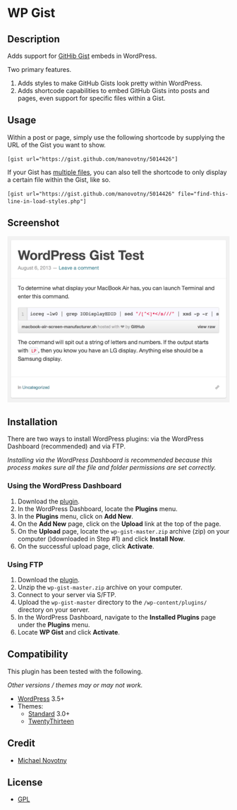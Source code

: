 # WP Gist

## Description

Adds support for [GitHib Gist](https://gist.github.com/) embeds in WordPress.

Two primary features.

1. Adds styles to make GitHub Gists look pretty within WordPress.
2. Adds shortcode capabilities to embed GitHub Gists into posts and pages, even support for specific files within a Gist.

## Usage

Within a post or page, simply use the following shortcode by supplying the URL of the Gist you want to show.

`[gist url="https://gist.github.com/manovotny/5014426"]`

If your Gist has [multiple files](https://gist.github.com/manovotny/5014426), you can also tell the shortcode to only display a certain file within the Gist, like so.

`[gist url="https://gist.github.com/manovotny/5014426" file="find-this-line-in-load-styles.php"]`

## Screenshot

[![WP Gist](screenshot-1.png)](https://github.com/manovotny/wp-gist)

## Installation

There are two ways to install WordPress plugins: via the WordPress Dashboard (recommended) and via FTP. 

*Installing via the WordPress Dashboard is recommended because this process makes sure all the file and folder permissions are set correctly.*

### Using the WordPress Dashboard

1. Download the [plugin](https://github.com/manovotny/wp-gist/archive/master.zip).
2. In the WordPress Dashboard, locate the **Plugins** menu.
6. In the **Plugins** menu, click on **Add New**.
7. On the **Add New** page, click on the **Upload** link at the top of the page.
8. On the **Upload** page, locate the `wp-gist-master.zip` archive (zip) on your computer ()downloaded in Step #1) and click **Install Now**.
9. On the successful upload page, click **Activate**.

### Using FTP

1. Download the [plugin](https://github.com/manovotny/wp-gist/archive/master.zip).
2. Unzip the `wp-gist-master.zip` archive on your computer.
3. Connect to your server via S/FTP.
5. Upload the `wp-gist-master` directory to the `/wp-content/plugins/` directory on your server.
6. In the WordPress Dashboard, navigate to the **Installed Plugins** page under the **Plugins** menu.
7. Locate **WP Gist** and click **Activate**.

## Compatibility

This plugin has been tested with the following. 

*Other versions / themes may or may not work.*

* [WordPress](http://wordpress.org) 3.5+
* Themes:
    * [Standard](http://standardtheme.com) 3.0+
    * [TwentyThirteen](http://theme.wordpress.com/themes/twentythirteen/)

## Credit

* [Michael Novotny](http://manovotny.com)

## License

* [GPL](http://www.gnu.org/licenses/gpl-3.0.html)